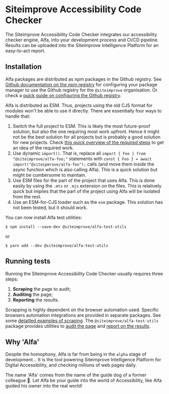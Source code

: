 # Siteimprove Accessibility Code Checker

The Siteimprove Accessibility Code Checker integrates our accessibility checker engine, Alfa, into your development process and CI/CD pipeline. Results can be uploaded into the Siteimprove Intelligence Platform for an easy-to-act report.

## Installation

Alfa packages are distributed as npm packages in the Github registry. See [Github documentation on the npm registry](https://docs.github.com/en/packages/working-with-a-github-packages-registry/working-with-the-npm-registry#installing-a-package) for configuring your package manager to use the Github registry for the `@siteimprove` organisation. Or check a [quick guide on configuring the Github registry](./github-registry.md).

Alfa is distributed as ESM. Thus, projects using the old CJS format for modules won't be able to use it directly. There are essentially four ways to handle that:

1. Switch the full project to ESM. This is likely the most future-proof solution, but also the one requiring most work upfront. Hence it might not be the best solution for all projects but is probably a good solution for new projects. Check [this quick overview of the required steps](https://gist.github.com/sindresorhus/a39789f98801d908bbc7ff3ecc99d99c) to get an idea of the required work.
2. Use dynamic `import()`. That is, replace all `import { Foo } from "@siteimprove/alfa-foo;"` statements with `const { Foo } = await import("@siteipmrove/alfa-foo");` calls (and move them inside the async function which is also calling Alfa). This is a quick solution but might be cumbersome to maintain.
3. Use ESM files for the part of the project that uses Alfa. This is done easily by using the `.mts` or `.mjs` extension on the files. This is relatively quick but implies that the part of the project using Alfa will be isolated from the rest.
4. Use an ESM-for-CJS loader such as the `esm` package. This solution has not been tested, but it should work.

You can now install Alfa test utilities:

```shell
$ npm install --save-dev @siteimprove/alfa-test-utils
```

or

```shell
$ yarn add --dev @siteimprove/alfa-test-utils
```

## Running tests

Running the Siteimprove Accessibility Code Checker usually requires three steps:

1. **Scraping** the page to audit;
2. **Auditing** the page;
3. **Reporting** the results.

Scrapping is highly dependent on the browser automation used. Specific browsers automation integrations are provided in separate packages. See some [detailled examples of scraping](./scraping.md). The `@siteimprove/alfa-test-utils` package provides utilities to [audit the page](./audit.md) and [report on the results](./report.md).

## Why 'Alfa'

Despite the homophony, Alfa is far from being in the `alpha` stage of development… It is the tool powering Siteimprove Intelligence Platform for Digital Accessibility, and checking millions of web pages daily.

The name 'Alfa' comes from the name of the guide dog of a former colleague 🦮. Let Alfa be your guide into the world of Accessibility, like Alfa guided his owner into the real world!
